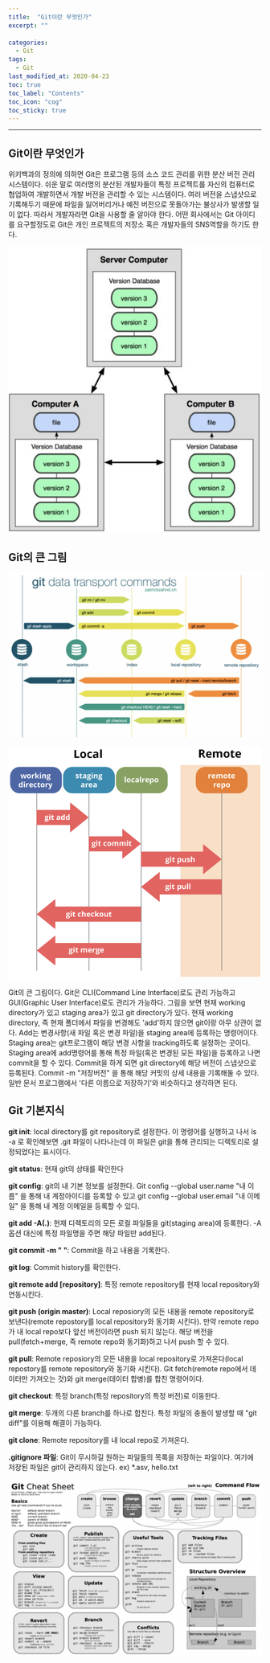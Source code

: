 ```yaml
---
title:  "Git이란 무엇인가"
excerpt: ""

categories:
  - Git
tags:
  - Git
last_modified_at: 2020-04-23 
toc: true
toc_label: "Contents"
toc_icon: "cog"
toc_sticky: true
---
```


---
## Git이란 무엇인가

위키백과의 정의에 의하면 Git은 프로그램 등의 소스 코드 관리를 위한 분산 버전 관리 시스템이다. 쉬운 말로 여러명의 분산된 개발자들이 특정 프로젝트를 자신의 컴퓨터로 협업하여 개발하면서 개발 버전을 관리할 수 있는 시스템이다. 여러 버전을 스냅샷으로 기록해두기 때문에 파일을 잃어버리거나 예전 버전으로 못돌아가는 불상사가 발생할 일이 없다. 따라서 개발자라면 Git을 사용할 줄 알아야 한다. 어떤 회사에서는 Git 아이디를 요구할정도로 Git은 개인 프로젝트의 저장소 혹은 개발자들의 SNS역할을 하기도 한다. 



![git1](/assets/images/git/git1.jpg)



## Git의 큰 그림

![git2](/assets/images/git/git2.jpg)

![git4](/assets/images/git/git4.jpg)

Git의 큰 그림이다. Git은 CLI(Command Line Interface)로도 관리 가능하고 GUI(Graphic User Interface)로도 관리가 가능하다. 그림을 보면 현재 working directory가 있고 staging area가 있고 git directory가 있다. 현재 working directory, 즉 현재 폴더에서 파일을 변경해도 'add'하지 않으면 git이랑 아무 상관이 없다. Add는 변경사항(새 파일 혹은 변경 파일)을 staging area에 등록하는 명령어이다. Staging area는 git프로그램이 해당 변경 사항을 tracking하도록 설정하는 곳이다. Staging area에 add명령어를 통해 특정 파일(혹은 변경된 모든 파일)을 등록하고 나면 commit을 할 수 있다. Commit을 하게 되면 git directory에 해당 버전이 스냅샷으로 등록된다. Commit -m "저장버전" 을 통해 해당 커밋의 상세 내용을 기록해둘 수 있다. 일반 문서 프로그램에서 '다른 이름으로 저장하기'와 비슷하다고 생각하면 된다.  

## Git 기본지식

**git init**: local directory를 git repository로 설정한다. 이 명령어를 실행하고 나서 ls -a 로 확인해보면 .git 파일이 나타나는데 이 파일은 git을 통해 관리되는 디렉토리로 설정되었다는 표시이다. 

**git status**: 현재 git의 상태를 확인한다

**git config**: git의 내 기본 정보를 설정한다. Git config --global user.name "내 이름" 을 통해 내 계정아이디를 등록할 수 있고  git config --global user.email "내 이메일" 을 통해 내 계정 이메일을 등록할 수 있다.   

**git add -A(.)**: 현재 디렉토리의 모든 로컬 파일들을 git(staging area)에 등록한다.  -A 옵션 대신에 특정 파일명을 주면 해당 파일만 add된다.  

**git commit -m " "**: Commit을 하고 내용을 기록한다.

**git log**: Commit history를 확인한다.

**git remote add [repository]**: 특정 remote repository를 현재 local repository와 연동시킨다. 

**git push (origin master)**: Local reposiory의 모든 내용을 remote repository로 보낸다(remote repostory를 local repository와 동기화 시킨다). 만약 remote repo가 내 local repo보다 앞선 버전이라면 push 되지 않는다. 해당 버전을 pull(fetch+merge, 즉 remote repo와 동기화)하고 나서 push 할 수 있다. 

**git pull**: Remote reposiory의 모든 내용을 local repository로 가져온다(local repostory를 remote repository와 동기화 시킨다). Git fetch(remote repo에서 데이터만 가져오는 것)와 git merge(데이터 합병)를 합친 명령어이다. 

**git checkout**: 특정 branch(특정 repository의 특정 버전)로 이동한다. 

**git merge**: 두개의 다른 branch를 하나로 합친다. 특정 파일의 충돌이 발생할 때 "git diff"를 이용해 해결이 가능하다. 

**git clone**: Remote repository를 내 local repo로 가져온다. 

**.gitignore 파일**: Git이 무시하길 원하는 파일들의 목록을 저장하는 파일이다. 여기에 저장된 파일은 git이 관리하지 않는다. ex) *.asv, hello.txt

![gitother](/assets/images/git/gitother.jpg)








